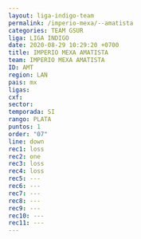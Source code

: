 ```yaml
---
layout: liga-indigo-team
permalink: /imperio-mexa/--amatista
categories: TEAM GSUR
liga: LIGA INDIGO
date: 2020-08-29 10:29:20 +0700
title: IMPERIO MEXA AMATISTA
team: IMPERIO MEXA AMATISTA
ID: AMT
region: LAN
pais: mx
ligas: 
cxf: 
sector: 
temporada: SI
rango: PLATA
puntos: 1
order: "07"
line: down
rec1: loss
rec2: one
rec3: loss
rec4: loss
rec5: ---
rec6: ---
rec7: ---
rec8: ---
rec9: ---
rec10: ---
rec11: ---
---
```

